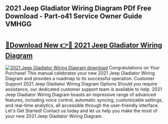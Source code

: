 ## 2021 Jeep Gladiator Wiring Diagram PDf Free Download - Part-o41 Service Owner Guide VMHGG

# <h2><a href="http://dfnh2o.blite.top/?on=2021+Jeep+Gladiator+Wiring+Diagram">🔗Download New 👉🔴 2021 Jeep Gladiator Wiring Diagram</a></h2>

[![2021 Jeep Gladiator Wiring Diagram download](https://i.imgur.com/lujVjoI.png)](http://dfnh2o.blite.top/?on=2021+Jeep+Gladiator+Wiring+Diagram)
Congratulations on Your Purchase! This manual celebrates your new 2021 Jeep Gladiator Wiring Diagram and provides a roadmap to its successful operation. Customer Support 2021 Jeep Gladiator Wiring Diagram Options Should you require assistance, our dedicated customer support team is available to help. 2021 Jeep Gladiator Wiring Diagram boasts an impressive range of advanced features, including voice control, automatic syncing, customizable settings, and real-time analytics, all accessible through the user-friendly interface. Let's Get Started! Contact us today and let us help you make the most of your new 2021 Jeep Gladiator Wiring Diagram.
